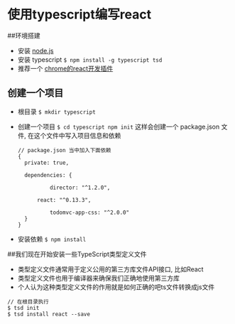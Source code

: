 # 使用typescript编写react
##环境搭建
- 安装 [node.js](https://nodejs.org/en/)
- 安装 typescript `$ npm install -g typescript tsd`
- 推荐一个 [chrome的react开发插件](https://chrome.google.com/webstore/detail/react-developer-tools/fmkadmapgofadopljbjfkapdkoienihi?hl=en)

## 创建一个项目
- 根目录 `$ mkdir typescript`
- 创建一个项目 `$ cd typescript npm init` 这样会创建一个 package.json 文件, 在这个文件中写入项目信息和依赖

  ```
  // package.json 当中加入下面依赖
  {
  	private: true,

  	dependencies: {

    		director: "^1.2.0",

   		react: "^0.13.3",

    		todomvc-app-css: "^2.0.0"
  	}
  }
  ```
- 安装依赖 `$ npm install`

##我们现在开始安装一些TypeScript类型定义文件
- 类型定义文件通常用于定义公用的第三方库文件API接口, 比如React
- 类型定义文件也用于编译器来确保我们正确地使用第三方库
- 个人认为这种类型定义文件的作用就是如何正确的吧ts文件转换成js文件
```
// 在根目录执行 
$ tsd init
$ tsd install react --save
```
